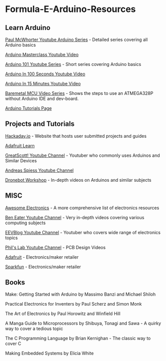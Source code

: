 # Formula-E-Arduino-Resources
## Learn Arduino
[Paul McWhorter Youtube Arduino Series](https://www.youtube.com/playlist?list=PLGs0VKk2DiYw-L-RibttcvK-WBZm8WLEP) - Detailed series covering all Arduino basics

[Arduino Masterclass Youtube Video](https://www.youtube.com/watch?v=BLrHTHUjPuw) 

[Arduino 101 Youtube Series](https://www.youtube.com/playlist?list=PLlzmd439B074hYEBYZ58mRbQ9QtpxPQ-w) - Short series covering Arduino basics

[Arduino In 100 Seconds Youtube Video](https://www.youtube.com/watch?v=1ENiVwk8idM)

[Arduino In 15 Minutes Youtube Video](https://www.youtube.com/watch?v=nL34zDTPkcs&t=)

[Baremetal MCU Video Series](https://www.youtube.com/watch?v=tBq3sO1Z-7o&list=PLNyfXcjhOAwOF-7S-ZoW2wuQ6Y-4hfjMR) - Shows the steps to use an ATMEGA328P without Arduino IDE and dev-board.

[Arduino Tutorials Page](https://www.arduino.cc/en/Tutorial/HomePage)

## Projects and Tutorials
[Hackaday.io](hackaday.io) - Website that hosts user submitted projects and guides

[Adafruit Learn](https://learn.adafruit.com/)

[GreatScott! Youtube Channel](https://www.youtube.com/@greatscottlab) - Youtuber who commonly uses Arduinos and Similar Devices

[Andreas Spiess Youtube Channel](https://www.youtube.com/@AndreasSpiess)

[Dronebot Workshop](https://www.youtube.com/@Dronebotworkshop) - In-depth videos on Arduinos and similar subjects

## MISC
[Awesome Electronics](https://github.com/kitspace/awesome-electronics) - A more comprehensive list of electronics resources

[Ben Eater Youtube Channel](https://www.youtube.com/@BenEater) - Very in-depth videos covering various computing subjects

[EEVBlog Youtube Channel](https://www.youtube.com/@EEVblog) - Youtuber who covers wide range of electronics topics

[Phil's Lab Youtube Channel](https://www.youtube.com/@PhilsLab) - PCB Design Videos

[Adafruit](https://www.adafruit.com/) - Electronics/maker retailer

[Sparkfun](https://www.sparkfun.com/) - Electronics/maker retailer

## Books
Make: Getting Started with Arduino by Massimo Banzi and Michael Shiloh

Practical Electronics for Inventers by Paul Scherz and Simon Monk

The Art of Electronics by Paul Horowitz and Winfield Hill

A Manga Guide to Microprocessors by Shibuya, Tonagi and Sawa - A quirky way to cover a tedious topic

The C Programming Language by Brian Kernighan - The classic way to cover C

Making Embedded Systems by Elicia White


